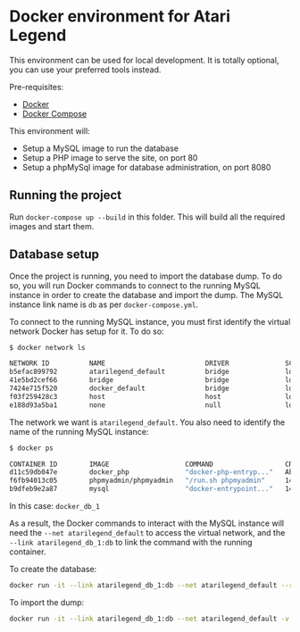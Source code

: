# Docker environment for Atari Legend

This environment can be used for local development. It is totally optional, you
can use your preferred tools instead.

Pre-requisites:
- [Docker](https://www.docker.com/)
- [Docker Compose](https://docs.docker.com/compose/)

This environment will:
- Setup a MySQL image to run the database
- Setup a PHP image to serve the site, on port 80
- Setup a phpMySql image for database administration, on port 8080

## Running the project

Run `docker-compose up --build` in this folder. This will build all the
required images and start them.

## Database setup

Once the project is running, you need to import the database dump. To do so,
you will run Docker commands to connect to the running MySQL instance in order
to create the database and import the dump. The MySQL instance link name is
`db` as per `docker-compose.yml`.

To connect to the running MySQL instance, you must first identify the virtual
network Docker has setup for it. To do so:

```bash
$ docker network ls

NETWORK ID          NAME                         DRIVER              SCOPE
b5efac899792        atarilegend_default          bridge              local
41e5bd2cef66        bridge                       bridge              local
7424e715f520        docker_default               bridge              local
f03f259428c3        host                         host                local
e188d93a5ba1        none                         null                local
```

The network we want is `atarilegend_default`. You also need to identify the
name of the running MySQL instance:

```bash
$ docker ps

CONTAINER ID        IMAGE                   COMMAND                  CREATED              STATUS              PORTS                  NAMES
d11c59db047e        docker_php              "docker-php-entryp..."   About a minute ago   Up About a minute   0.0.0.0:80->80/tcp     docker_php_1
f6fb94013c05        phpmyadmin/phpmyadmin   "/run.sh phpmyadmin"     14 hours ago         Up About a minute   0.0.0.0:8080->80/tcp   docker_phpmyadmin_1
b9dfeb9e2a87        mysql                   "docker-entrypoint..."   14 hours ago         Up About a minute   3306/tcp               docker_db_1
```

In this case: `docker_db_1`

As a result, the Docker commands to interact with the MySQL instance will need
the `--net atarilegend_default` to access the virtual network, and the `--link
atarilegend_db_1:db` to link the command with the running container.

To create the database:

```bash
docker run -it --link atarilegend_db_1:db --net atarilegend_default --rm mysql sh -c 'mysqladmin -hdb -uroot -patari create 'atari-legend'' 
```

To import the dump:

```bash
docker run -it --link atarilegend_db_1:db --net atarilegend_default -v /path/to/your/dump.sql:/tmp/dump.sql --rm mysql sh -c 'mysql -hdb -uroot -patari atari-legend < /tmp/dump.sql'
```
